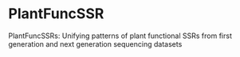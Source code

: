 # PlantFuncSSR
PlantFuncSSRs: Unifying patterns of plant functional SSRs from first generation and next  generation sequencing datasets
